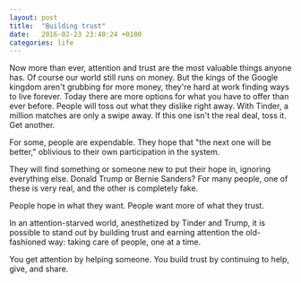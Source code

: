 ```yaml
---
layout: post
title:  "Building trust"
date:   2016-02-23 23:40:24 +0100
categories: life
---
```


Now more than ever, attention and trust are the most valuable things anyone has. Of course our world still runs on money. But the kings of the Google kingdom aren't grubbing for more money, they're hard at work finding ways to live forever. Today there are more options for what you have to offer than ever before. People will toss out what they dislike right away. With Tinder, a million matches are only a swipe away. If this one isn't the real deal, toss it. Get another.

For some, people are expendable. They hope that "the next one will be better," oblivious to their own participation in the system.

They will find something or someone new to put their hope in, ignoring everything else. Donald Trump or Bernie Sanders? For many people, one of these is very real, and the other is completely fake.

People hope in what they want. People want more of what they trust.

In an attention-starved world, anesthetized by Tinder and Trump, it is possible to stand out by building trust and earning attention the old-fashioned way: taking care of people, one at a time.

You get attention by helping someone. You build trust by continuing to help, give, and share.
